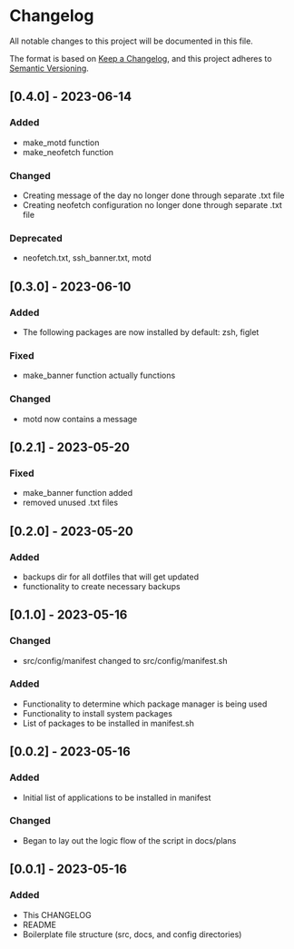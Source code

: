 # Changelog

All notable changes to this project will be documented in this file.

The format is based on [Keep a Changelog](https://keepachangelog.com/en/1.0.0/), and this project adheres to [Semantic Versioning](https://semver.org/spec/v2.0.0.html).

## [0.4.0] - 2023-06-14

### Added

- make_motd function
- make_neofetch function

### Changed

- Creating message of the day no longer done through separate .txt file
- Creating neofetch configuration no longer done through separate .txt file

### Deprecated

- neofetch.txt, ssh_banner.txt, motd

## [0.3.0] - 2023-06-10

### Added

- The following packages are now installed by default: zsh, figlet

### Fixed

- make_banner function actually functions

### Changed

- motd now contains a message

## [0.2.1] - 2023-05-20

### Fixed

- make_banner function added 
- removed unused .txt files

## [0.2.0] - 2023-05-20

### Added

- backups dir for all dotfiles that will get updated
- functionality to create necessary backups

## [0.1.0] - 2023-05-16

### Changed

- src/config/manifest changed to src/config/manifest.sh

### Added

- Functionality to determine which package manager is being used
- Functionality to install system packages
- List of packages to be installed in manifest.sh

## [0.0.2] - 2023-05-16

### Added

- Initial list of applications to be installed in manifest

### Changed

- Began to lay out the logic flow of the script in docs/plans

## [0.0.1] - 2023-05-16

### Added

- This CHANGELOG
- README 
- Boilerplate file structure (src, docs, and config directories)
